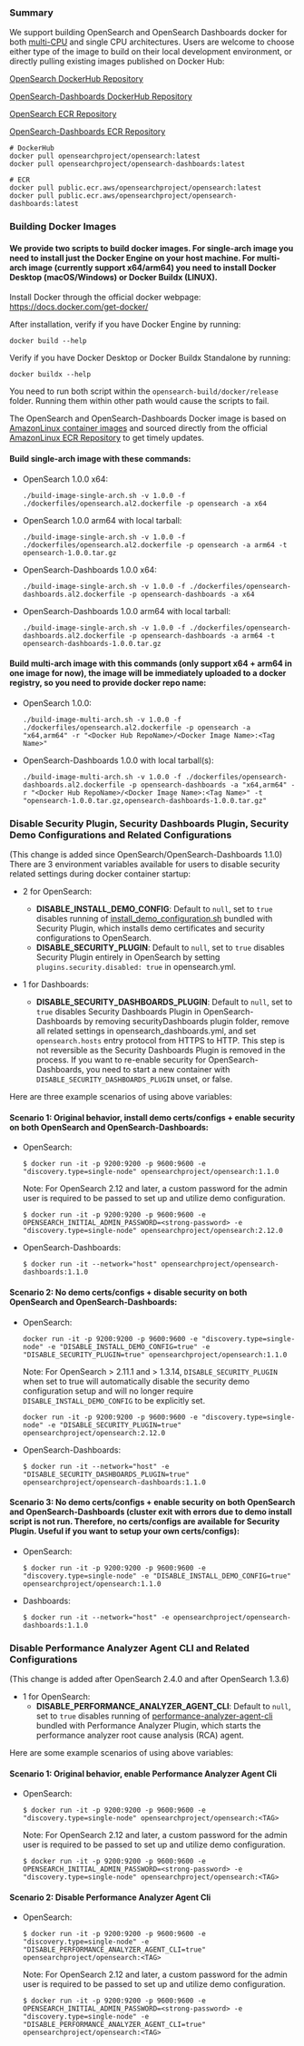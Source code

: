 ### Summary
We support building OpenSearch and OpenSearch Dashboards docker for both [multi-CPU](https://docs.docker.com/desktop/multi-arch/) and single CPU architectures.
Users are welcome to choose either type of the image to build on their local development environment, or directly pulling existing images published on Docker Hub:

[OpenSearch DockerHub Repository](https://hub.docker.com/r/opensearchproject/opensearch/)

[OpenSearch-Dashboards DockerHub Repository](https://hub.docker.com/r/opensearchproject/opensearch-dashboards/)

[OpenSearch ECR Repository](https://gallery.ecr.aws/opensearchproject/opensearch/)

[OpenSearch-Dashboards ECR Repository](https://gallery.ecr.aws/opensearchproject/opensearch-dashboards/)

```
# DockerHub
docker pull opensearchproject/opensearch:latest
docker pull opensearchproject/opensearch-dashboards:latest

# ECR
docker pull public.ecr.aws/opensearchproject/opensearch:latest
docker pull public.ecr.aws/opensearchproject/opensearch-dashboards:latest
```

### Building Docker Images
#### We provide two scripts to build docker images. For single-arch image you need to install just the Docker Engine on your host machine. For multi-arch image (currently support x64/arm64) you need to install Docker Desktop (macOS/Windows) or Docker Buildx (LINUX).

Install Docker through the official docker webpage: https://docs.docker.com/get-docker/


After installation, verify if you have Docker Engine by running:
  ```
  docker build --help
  ```


Verify if you have Docker Desktop or Docker Buildx Standalone by running:
  ```
  docker buildx --help
  ```


You need to run both script within the `opensearch-build/docker/release` folder. Running them
  within other path would cause the scripts to fail.


The OpenSearch and OpenSearch-Dashboards Docker image is based on [AmazonLinux container images](https://github.com/amazonlinux/container-images) and sourced directly from the official [AmazonLinux ECR Repository](https://gallery.ecr.aws/amazonlinux/amazonlinux/) to get timely updates.


#### Build single-arch image with these commands:
  * OpenSearch 1.0.0 x64:
    ```
    ./build-image-single-arch.sh -v 1.0.0 -f ./dockerfiles/opensearch.al2.dockerfile -p opensearch -a x64
    ```
  * OpenSearch 1.0.0 arm64 with local tarball:
    ```
    ./build-image-single-arch.sh -v 1.0.0 -f ./dockerfiles/opensearch.al2.dockerfile -p opensearch -a arm64 -t opensearch-1.0.0.tar.gz
    ```
  * OpenSearch-Dashboards 1.0.0 x64:
    ```
    ./build-image-single-arch.sh -v 1.0.0 -f ./dockerfiles/opensearch-dashboards.al2.dockerfile -p opensearch-dashboards -a x64
    ```
  * OpenSearch-Dashboards 1.0.0 arm64 with local tarball:
    ```
    ./build-image-single-arch.sh -v 1.0.0 -f ./dockerfiles/opensearch-dashboards.al2.dockerfile -p opensearch-dashboards -a arm64 -t opensearch-dashboards-1.0.0.tar.gz
    ```
#### Build multi-arch image with this commands (only support x64 + arm64 in one image for now), the image will be immediately uploaded to a docker registry, so you need to provide docker repo name:
  * OpenSearch 1.0.0:
    ```
    ./build-image-multi-arch.sh -v 1.0.0 -f ./dockerfiles/opensearch.al2.dockerfile -p opensearch -a "x64,arm64" -r "<Docker Hub RepoName>/<Docker Image Name>:<Tag Name>"
    ```
  * OpenSearch-Dashboards 1.0.0 with local tarball(s):
    ```
    ./build-image-multi-arch.sh -v 1.0.0 -f ./dockerfiles/opensearch-dashboards.al2.dockerfile -p opensearch-dashboards -a "x64,arm64" -r "<Docker Hub RepoName>/<Docker Image Name>:<Tag Name>" -t "opensearch-1.0.0.tar.gz,opensearch-dashboards-1.0.0.tar.gz"
    ```

### Disable Security Plugin, Security Dashboards Plugin, Security Demo Configurations and Related Configurations
(This change is added since OpenSearch/OpenSearch-Dashboards 1.1.0)
There are 3 environment variables available for users to disable security related settings during docker container startup:

* 2 for OpenSearch:
  * __DISABLE_INSTALL_DEMO_CONFIG__: Default to `null`, set to `true` disables running of [install_demo_configuration.sh](https://github.com/opensearch-project/security/blob/1.0.0.0/tools/install_demo_configuration.sh) bundled with Security Plugin, which installs demo certificates and security configurations to OpenSearch.
  * __DISABLE_SECURITY_PLUGIN__: Default to `null`, set to `true` disables Security Plugin entirely in OpenSearch by setting `plugins.security.disabled: true` in opensearch.yml.

* 1 for Dashboards:
  * __DISABLE_SECURITY_DASHBOARDS_PLUGIN__: Default to `null`, set to `true` disables Security Dashboards Plugin in OpenSearch-Dashboards by removing securityDashboards plugin folder, remove all related settings in opensearch_dashboards.yml, and set `opensearch.hosts` entry protocol from HTTPS to HTTP. This step is not reversible as the Security Dashboards Plugin is removed in the process. If you want to re-enable security for OpenSearch-Dashboards, you need to start a new container with `DISABLE_SECURITY_DASHBOARDS_PLUGIN` unset, or false.


Here are three example scenarios of using above variables:

#### Scenario 1: Original behavior, install demo certs/configs + enable security on both OpenSearch and OpenSearch-Dashboards:
  * OpenSearch:
     ```
     $ docker run -it -p 9200:9200 -p 9600:9600 -e "discovery.type=single-node" opensearchproject/opensearch:1.1.0
     ```
     Note: For OpenSearch 2.12 and later, a custom password for the admin user is required to be passed to set up and utilize demo configuration.
     ```
     $ docker run -it -p 9200:9200 -p 9600:9600 -e OPENSEARCH_INITIAL_ADMIN_PASSWORD=<strong-password> -e "discovery.type=single-node" opensearchproject/opensearch:2.12.0
     ```
  * OpenSearch-Dashboards:
     ```
     $ docker run -it --network="host" opensearchproject/opensearch-dashboards:1.1.0
     ```

#### Scenario 2: No demo certs/configs + disable security on both OpenSearch and OpenSearch-Dashboards:
  * OpenSearch:
     ```
     docker run -it -p 9200:9200 -p 9600:9600 -e "discovery.type=single-node" -e "DISABLE_INSTALL_DEMO_CONFIG=true" -e "DISABLE_SECURITY_PLUGIN=true" opensearchproject/opensearch:1.1.0
     ```
    Note: For OpenSearch > 2.11.1 and > 1.3.14, `DISABLE_SECURITY_PLUGIN` when set to true will automatically disable the security demo configuration setup and will no longer require `DISABLE_INSTALL_DEMO_CONFIG` to be explicitly set.
     ```
     docker run -it -p 9200:9200 -p 9600:9600 -e "discovery.type=single-node" -e "DISABLE_SECURITY_PLUGIN=true" opensearchproject/opensearch:2.12.0
     ```
  * OpenSearch-Dashboards:
     ```
     $ docker run -it --network="host" -e "DISABLE_SECURITY_DASHBOARDS_PLUGIN=true" opensearchproject/opensearch-dashboards:1.1.0
     ```

#### Scenario 3: No demo certs/configs + enable security on both OpenSearch and OpenSearch-Dashboards (cluster exit with errors due to demo install script is not run. Therefore, no certs/configs are available for Security Plugin. Useful if you want to setup your own certs/configs):
  * OpenSearch:
     ```
     $ docker run -it -p 9200:9200 -p 9600:9600 -e "discovery.type=single-node" -e "DISABLE_INSTALL_DEMO_CONFIG=true" opensearchproject/opensearch:1.1.0
     ```
  * Dashboards:
     ```
     $ docker run -it --network="host" -e opensearchproject/opensearch-dashboards:1.1.0
     ```

### Disable Performance Analyzer Agent CLI and Related Configurations
(This change is added after OpenSearch 2.4.0 and after OpenSearch 1.3.6)

  * 1 for OpenSearch:
    * __DISABLE_PERFORMANCE_ANALYZER_AGENT_CLI__: Default to `null`, set to `true` disables running of [performance-analyzer-agent-cli](https://github.com/opensearch-project/performance-analyzer/blob/2.4/packaging/performance-analyzer-agent-cli) bundled with Performance Analyzer Plugin, which starts the performance analyzer root cause analysis (RCA) agent.

Here are some example scenarios of using above variables:

#### Scenario 1: Original behavior, enable Performance Analyzer Agent Cli
  * OpenSearch:
     ```
     $ docker run -it -p 9200:9200 -p 9600:9600 -e "discovery.type=single-node" opensearchproject/opensearch:<TAG>
     ```
     Note: For OpenSearch 2.12 and later, a custom password for the admin user is required to be passed to set up and utilize demo configuration.
     ```
     $ docker run -it -p 9200:9200 -p 9600:9600 -e OPENSEARCH_INITIAL_ADMIN_PASSWORD=<strong-password> -e "discovery.type=single-node" opensearchproject/opensearch:<TAG>
     ```

#### Scenario 2: Disable Performance Analyzer Agent Cli
  * OpenSearch:
     ```
     $ docker run -it -p 9200:9200 -p 9600:9600 -e "discovery.type=single-node" -e "DISABLE_PERFORMANCE_ANALYZER_AGENT_CLI=true" opensearchproject/opensearch:<TAG>
     ```
     Note: For OpenSearch 2.12 and later, a custom password for the admin user is required to be passed to set up and utilize demo configuration.
     ```
     $ docker run -it -p 9200:9200 -p 9600:9600 -e OPENSEARCH_INITIAL_ADMIN_PASSWORD=<strong-password> -e "discovery.type=single-node" -e "DISABLE_PERFORMANCE_ANALYZER_AGENT_CLI=true" opensearchproject/opensearch:<TAG>
     ```
